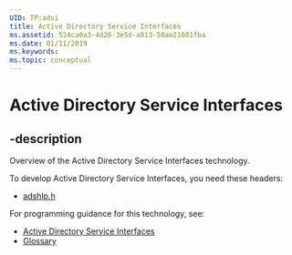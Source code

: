```yaml
---
UID: TP:adsi
title: Active Directory Service Interfaces
ms.assetid: 534ca0a3-4d26-3e5d-a913-50ae21601fba
ms.date: 01/11/2019
ms.keywords: 
ms.topic: conceptual
---
```


# Active Directory Service Interfaces

## -description

Overview of the Active Directory Service Interfaces technology.

To develop Active Directory Service Interfaces, you need these headers:

 * [adshlp.h](../adshlp/index.md)

For programming guidance for this technology, see:
* [Active Directory Service Interfaces](/windows/desktop/adsi)
* [Glossary](https://social.technet.microsoft.com/wiki/contents/articles/16757.active-directory-glossary.aspx)

